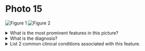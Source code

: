 # Photo 15

![Figure 1](/pediatrics/photo/15a.png)
![Figure 2](/pediatrics/photo/15b.png)

<details>
<summary>What is the most prominent features in this picture?</summary>
Mobiliform rash with central necrosis (Maculopapular rash)
</details>

<details>
<summary>What is the diagnosis?</summary>
Meningococcaemia
</details>

<details>
<summary>List 2 common clinical conditions associated with this feature.</summary>

1. Acute meningococcemia: Mobilliform rash, Hypotension, DIC, Renal failure, Coma
1. Chronic meningococcaemia: Anorexia, weight loss, rash, arthritis, erythema nodosum
1. Meningococcal meningitis
1. Acute endocarditis, myocarditis, pericarditis

</details>
